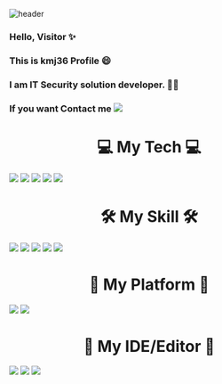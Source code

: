 ![header](https://capsule-render.vercel.app/api?type=waving&color=auto&height=300&section=header&text=kmj36%27s+Github&fontSize=100)
### Hello, Visitor ✨
### This is kmj36 Profile 😄
### I am IT Security solution developer. 🔐🔧
### If you want Contact me <a href="mailto:kmj36953695@gmail.com"><img src="https://img.shields.io/badge/kmj36953695@gmail.com-D14836?style=for-the-badge&logo=gmail&logoColor=white"/></a>

<h1 align = "center"><b> 💻 My Tech 💻 </b></h1>
<span><img src="https://img.shields.io/badge/c-%2300599C.svg?style=for-the-badge&logo=c&logoColor=white"/></span>
<span><img src="https://img.shields.io/badge/c++-00599C?style=for-the-badge&logo=c%2B%2B&logoColor=white%22"/></span>
<span><img src="https://img.shields.io/badge/python-3670A0?style=for-the-badge&logo=python&logoColor=ffdd54"/></span>
<span><img src="https://img.shields.io/badge/go-%2300ADD8.svg?style=for-the-badge&logo=go&logoColor=white"/></span>
<span><img src="https://img.shields.io/badge/shell_script-%23121011.svg?style=for-the-badge&logo=gnu-bash&logoColor=white"/></span>

<h1 align = "center"><b> 🛠 My Skill 🛠 </b></h1>
<span><img src="https://img.shields.io/badge/AWS-%23FF9900.svg?style=for-the-badge&logo=amazon-aws&logoColor=white"/></span>
<span><img src="https://img.shields.io/badge/nginx-%23009639.svg?style=for-the-badge&logo=nginx&logoColor=white"/></span>
<span><img src="https://img.shields.io/badge/mysql-%2300f.svg?style=for-the-badge&logo=mysql&logoColor=white"/></span>
<span><img src="https://img.shields.io/badge/MariaDB-003545?style=for-the-badge&logo=mariadb&logoColor=white"/></span>
<span><img src="https://img.shields.io/badge/docker-%230db7ed.svg?style=for-the-badge&logo=docker&logoColor=white"/></span>

<h1 align = "center"><b> 🔡 My Platform 🔢 </b></h1>
<span><img src="https://img.shields.io/badge/Windows-0078D6?style=for-the-badge&logo=windows&logoColor=white"/></span>
<span><img src="https://img.shields.io/badge/Ubuntu-E95420?style=for-the-badge&logo=ubuntu&logoColor=white"/></span>

<h1 align = "center"><b> 💬 My IDE/Editor 💬 </b></h1>
<span><img src="https://img.shields.io/badge/VIM-%2311AB00.svg?style=for-the-badge&logo=vim&logoColor=white"/></span>
<span><img src="https://img.shields.io/badge/Visual%20Studio%20Code-0078d7.svg?style=for-the-badge&logo=visual-studio-code&logoColor=white"/></span>
<span><img src="https://img.shields.io/badge/Visual%20Studio-5C2D91.svg?style=for-the-badge&logo=visual-studio&logoColor=white"/></span>


<!--
**kmj36/kmj36** is a ✨ _special_ ✨ repository because its `README.md` (this file) appears on your GitHub profile.



Here are some ideas to get you started:

- 🔭 I’m currently working on ...
- 🌱 I’m currently learning ...
- 👯 I’m looking to collaborate on ...
- 🤔 I’m looking for help with ...
- 💬 Ask me about ...
- 📫 How to reach me: ...
- 😄 Pronouns: ...
- ⚡ Fun fact: ...
-->

